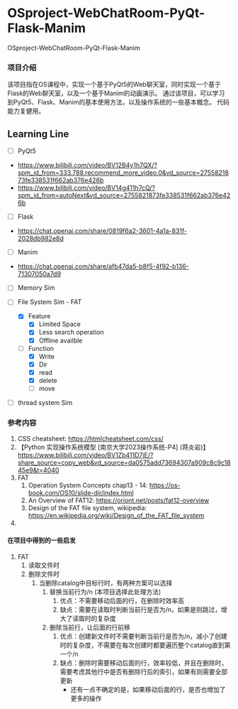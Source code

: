 # OSproject-WebChatRoom-PyQt-Flask-Manim
 OSproject-WebChatRoom-PyQt-Flask-Manim

### 项目介绍
该项目指在OS课程中，实现一个基于PyQt5的Web聊天室，同时实现一个基于Flask的Web聊天室，以及一个基于Manim的动画演示。
通过该项目，可以学习到PyQt5、Flask、Manim的基本使用方法，以及操作系统的一些基本概念。
代码能力复健用。


## Learning Line
- [ ] PyQt5
- https://www.bilibili.com/video/BV12B4y1h7QX/?spm_id_from=333.788.recommend_more_video.0&vd_source=2755821873fe338531f662ab376e426b
- https://www.bilibili.com/video/BV14g411h7cQ/?spm_id_from=autoNext&vd_source=2755821873fe338531f662ab376e426b
- [ ] Flask
- https://chat.openai.com/share/0819f6a2-3601-4a1a-831f-2028db982e8d
- [ ] Manim
- https://chat.openai.com/share/afb47da5-b8f5-4f92-b136-71307050a7d9
- [ ] Memory Sim
- [ ] File System Sim - FAT
  - [x] Feature
    - [x] Limited Space
    - [x] Less search operation
    - [x] Offline availble
  - [ ] Function
    - [x] Write
    - [x] Dir
    - [x] read
    - [x] delete
    - [ ] move
- [ ] thread system Sim




### 参考内容


1. CSS cheatsheet: https://htmlcheatsheet.com/css/
2. 【Python 实现操作系统模型 [南京大学2023操作系统-P4] (蒋炎岩)】  https://www.bilibili.com/video/BV1Zb411D7jE/?share_source=copy_web&vd_source=da0575add73694307a909c8c9c1845e9&t=4040
3. FAT
    1. Operation System Concepts chap13 - 14: https://os-book.com/OS10/slide-dir/index.html
    2. An Overview of FAT12: https://oriont.net/posts/fat12-overview
    3. Design of the FAT file system, wikipedia: https://en.wikipedia.org/wiki/Design_of_the_FAT_file_system
4. 

#### 在项目中得到的一些启发
1. FAT
   1. 读取文件时
   2. 删除文件时
       1. 当删除catalog中目标行时，有两种方案可以选择
           1. 替换当前行为/n (本项目选择此处理方法)
              1. 优点：不需要移动后面的行，在删除时效率高
              2. 缺点：需要在读取时判断当前行是否为/n，如果是则跳过，增大了读取时的复杂度
           2. 删除当前行，让后面的行前移
              1. 优点：创建新文件时不需要判断当前行是否为/n，减小了创建时的复杂度，不需要在每次创建时都要遍历整个catalog直到第一个/n
              2. 缺点：删除时需要移动后面的行，效率较低，并且在删除时，需要考虑其他行中是否有删除行后的索引，如果有则需要全部更新
                 - 还有一点不确定的是，如果移动后面的行，是否也增加了更多的操作